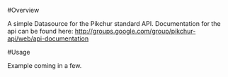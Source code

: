 #Overview

A simple Datasource for the Pikchur standard API. Documentation for the api can be found here: 
http://groups.google.com/group/pikchur-api/web/api-documentation

#Usage

Example coming in a few.